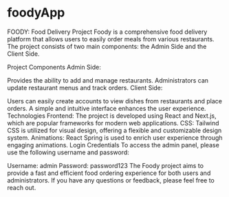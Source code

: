 # foodyApp



FOODY: Food Delivery Project
Foody is a comprehensive food delivery platform that allows users to easily order meals from various restaurants. The project consists of two main components: the Admin Side and the Client Side.

Project Components
Admin Side:

Provides the ability to add and manage restaurants.
Administrators can update restaurant menus and track orders.
Client Side:

Users can easily create accounts to view dishes from restaurants and place orders.
A simple and intuitive interface enhances the user experience.
Technologies
Frontend: The project is developed using React and Next.js, which are popular frameworks for modern web applications.
CSS: Tailwind CSS is utilized for visual design, offering a flexible and customizable design system.
Animations: React Spring is used to enrich user experience through engaging animations.
Login Credentials
To access the admin panel, please use the following username and password:

Username: admin
Password: password123
The Foody project aims to provide a fast and efficient food ordering experience for both users and administrators. If you have any questions or feedback, please feel free to reach out.
